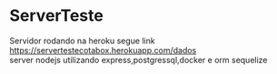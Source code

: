 # ServerTeste
Servidor rodando na heroku segue link
https://servertestecotabox.herokuapp.com/dados</br>
server nodejs utilizando express,postgressql,docker e orm sequelize
